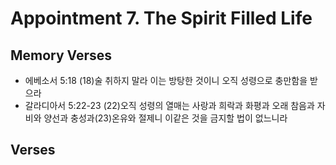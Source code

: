 #  Appointment 7. The Spirit Filled Life

## Memory Verses
- 에베소서 5:18 (18)술 취하지 말라 이는 방탕한 것이니 오직 성령으로 충만함을 받으라
- 갈라디아서 5:22-23 (22)오직 성령의 열매는 사랑과 희락과 화평과 오래 참음과 자비와 양선과 충성과(23)온유와 절제니 이같은 것을 금지할 법이 없느니라

## Verses
